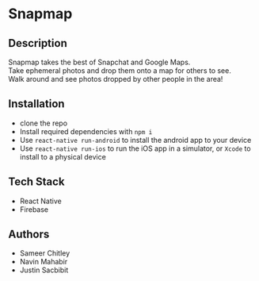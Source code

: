 # Snapmap

## Description

Snapmap takes the best of Snapchat and Google Maps.  
Take ephemeral photos and drop them onto a map for others to see.  
Walk around and see photos dropped by other people in the area!

## Installation

- clone the repo
- Install required dependencies with `npm i`
- Use `react-native run-android` to install the android app to your device
- Use `react-native run-ios` to run the iOS app in a simulator, or `Xcode` to install to a physical device

## Tech Stack

- React Native
- Firebase

## Authors

- Sameer Chitley
- Navin Mahabir
- Justin Sacbibit
